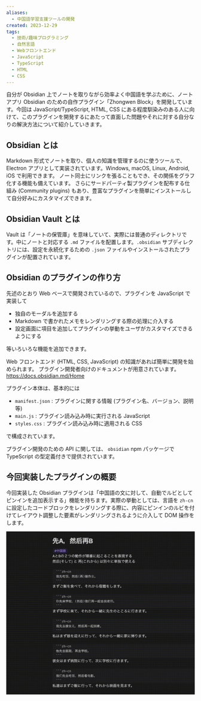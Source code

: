 ```yaml
---
aliases:
  - 中国語学習支援ツールの開発
created: 2023-12-29
tags:
  - 技術/趣味プログラミング
  - 自然言語
  - Webフロントエンド
  - JavaScript
  - TypeScript
  - HTML
  - CSS
---
```

自分が Obsidian 上でノートを取りながら効率よく中国語を学ぶために、ノートアプリ Obsidian のための自作プラグイン「Zhongwen Block」を開発しています。今回は JavaScript/TypeScript, HTML, CSS にある程度馴染みのある人に向けて、このプラグインを開発するにあたって直面した問題やそれに対する自分なりの解決方法について紹介していきます。

## Obsidian とは

Markdown 形式でノートを取り、個人の知識を管理するのに使うツールで、Electron アプリとして実装されています。Windows, macOS, Linux, Android, iOS で利用できます。
ノート同士にリンクを張ることもでき、その関係をグラフ化する機能も備えています。
さらにサードパーティ製プラグインを配布する仕組み (Community plugins) もあり、豊富なプラグインを簡単にインストールして自分好みにカスタマイズできます。

## Obsidian Vault とは

Vault は「ノートの保管庫」を意味していて、実際には普通のディレクトリです。中にノートと対応する `.md` ファイルを配置します。`.obsidian` サブディレクトリには、設定を永続化するための `.json` ファイルやインストールされたプラグインが配置されています。

## Obsidian のプラグインの作り方

先述のとおり Web ベースで開発されているので、プラグインを JavaScript で実装して

- 独自のモーダルを追加する
- Markdown で書かれたメモをレンダリングする際の処理に介入する
- 設定画面に項目を追加してプラグインの挙動をユーザがカスタマイズできるようにする

等いろいろな機能を追加できます。

Web フロントエンド (HTML, CSS, JavaScript) の知識があれば簡単に開発を始められます。
プラグイン開発者向けのドキュメントが用意されています。
https://docs.obsidian.md/Home

プラグイン本体は、基本的には

- `manifest.json` : プラグインに関する情報 (プラグイン名、バージョン、説明等)
- `main.js` : プラグイン読み込み時に実行される JavaScript
- `styles.css` : プラグイン読み込み時に適用される CSS

で構成されています。

プラグイン開発のための API に関しては、 `obsidian` npm パッケージで TypeScript の型定義付きで提供されています。

## 今回実装したプラグインの概要

今回実装した Obsidian プラグインは「中国語の文に対して、自動でルビとしてピンインを追加表示する」機能を持ちます。実際の挙動としては、言語を `zh-cn` に設定したコードブロックをレンダリングする際に、内容にピンインのルビを付けてレイアウト調整した要素がレンダリングされるように介入して DOM 操作をします。

![画面録画](https://github.com/0918nobita/obsidian-zhongwen-block/blob/main/images/screen-recording.gif?raw=true)
